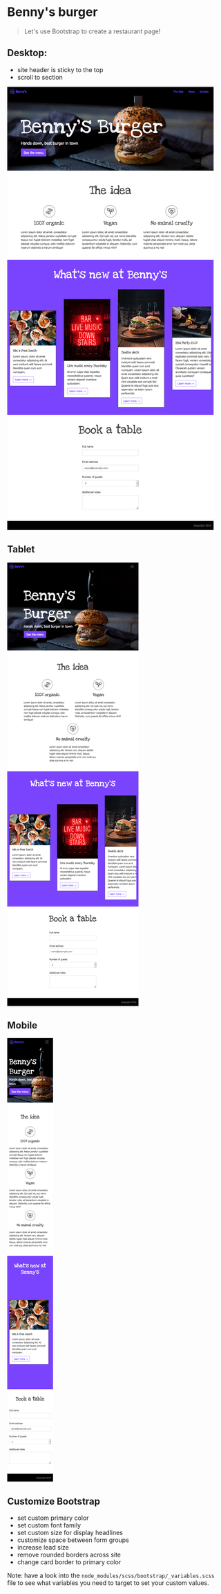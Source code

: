 # Benny's burger

> Let's use Bootstrap to create a restaurant page!

## Desktop:

* site header is sticky to the top 
* scroll to section

![example-desktop](example-desktop.jpg)

## Tablet

![example-tablet](example-tablet.png)

## Mobile

![example-mobile](example-mobile.png)

## Customize Bootstrap

* set custom primary color
* set custom font family
* set custom size for display headlines
* customize space between form groups
* increase lead size
* remove rounded borders across site
* change card border to primary color

Note: have a look into the `node_modules/scss/bootstrap/_variables.scss` file to see what variables you need to target to set your custom values.